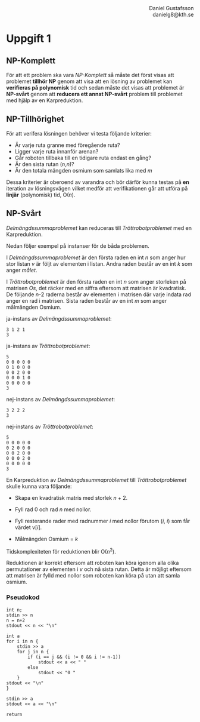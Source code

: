 <div style="text-align: right"> Daniel Gustafsson </div>
<div style="text-align: right"> danielg8@kth.se </div>

# Uppgift 1

## NP-Komplett
För att ett problem ska vara *NP-Komplett* så måste det först visas att problemet **tillhör NP** genom att visa att en lösning av problemet kan **verifieras på polynomisk** tid och sedan måste det visas att problemet är **NP-svårt** genom att **reducera ett annat NP-svårt** problem till problemet med hjälp av en Karpreduktion.

## NP-Tillhörighet
För att verifera lösningen behöver vi testa följande kriterier:
- Är varje ruta granne med föregående ruta?
- Ligger varje ruta innanför arenan?
- Går roboten tillbaka till en tidigare ruta endast en gång?
- Är den sista rutan (*n*,*n*)?
- Är den totala mängden osmium som samlats lika med *m*

Dessa kriterier är oberoend av varandra och bör därför kunna testas på **en** iteration av lösningsvägen vilket medför att verifikationen går att utföra på **linjär** (polynomisk) tid, O(*n*).

## NP-Svårt
*Delmängdssummaproblemet* kan reduceras till *Tröttrobotproblemet* med en Karpreduktion.

Nedan följer exempel på instanser för de båda problemen.

I *Delmängdssummaproblemet* är den första raden en int *n* som anger hur stor listan *v* är följt av elementen i listan. Andra raden består av en int *k* som anger *målet*.

I *Tröttrobotproblemet* är den första raden en int *n* som anger storleken på matrisen *Os*, det räcker med en siffra eftersom att matrisen är kvadratisk. De följande *n*-2 raderna består av elementen i matrisen där varje indata rad anger en rad i matrisen. Sista raden består av en int *m* som anger målmängden Osmium.

ja-instans av *Delmängdssummaproblemet*:
    
    3 1 2 1
    3

ja-instans av *Tröttrobotproblemet*:

    5
    0 0 0 0 0
    0 1 0 0 0
    0 0 2 0 0
    0 0 0 1 0
    0 0 0 0 0
    3

nej-instans av *Delmängdssummaproblemet*:
    
    3 2 2 2
    3

nej-instans av *Tröttrobotproblemet*:

    5
    0 0 0 0 0
    0 2 0 0 0
    0 0 2 0 0
    0 0 0 2 0
    0 0 0 0 0
    3

En Karpreduktion av *Delmängdssummaproblemet* till *Tröttrobotproblemet* skulle kunna vara följande:

- Skapa en kvadratisk matris med storlek *n* + 2.
- Fyll rad 0 och rad *n* med nollor.
- Fyll resterande rader med radnummer *i* med nollor förutom (*i*, *i*) som får värdet v[*i*]. 

- Målmängden Osmium = *k*

Tidskomplexiteten för reduktionen blir O(*n*<sup>2</sup>).

Reduktionen är korrekt eftersom att roboten kan köra igenom alla olika permutationer av elementen i *v* och nå sista rutan. Detta är möjligt eftersom att matrisen är fylld med nollor som roboten kan köra på utan att samla osmium.

### Pseudokod
    int n;
    stdin >> n
    n = n+2
    stdout << n << "\n"

    int a
    for i in n {
        stdin >> a
        for j in n {
            if (i == j && (i != 0 && i != n-1))
                stdout << a << " "
            else
                stdout << "0 "
        }
    stdout << "\n"
    }

    stdin >> a
    stdout << a << "\n"

    return

